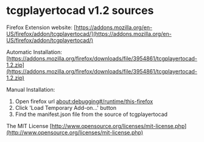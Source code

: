 # tcgplayertocad v1.2 sources

Firefox Extension website:
[https://addons.mozilla.org/en-US/firefox/addon/tcgplayertocad/](https://addons.mozilla.org/en-US/firefox/addon/tcgplayertocad/)

Automatic Installation:
[https://addons.mozilla.org/firefox/downloads/file/3954861/tcgplayertocad-1.2.zip](https://addons.mozilla.org/firefox/downloads/file/3954861/tcgplayertocad-1.2.zip)

Manual Installation:

1) Open firefox url [about:debugging#/runtime/this-firefox](about:debugging#/runtime/this-firefox)
2) Click 'Load Temporary Add-on...' button
3) Find the manifest.json file from the source of tcgplayertocad


The MIT License [http://www.opensource.org/licenses/mit-license.php](http://www.opensource.org/licenses/mit-license.php)
